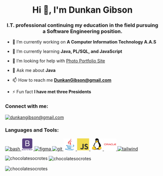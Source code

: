 <h1 align="center">Hi 👋, I'm Dunkan Gibson</h1>
<h3 align="center">I.T. professional continuing my education in the field pursuing a Software Engineering position.</h3>

- 🔭 I’m currently working on **A Computer Information Technology A.A.S**

- 🌱 I’m currently learning **Java, PL/SQL, and JavaScript**

- 🤝 I’m looking for help with [Photo Portfolio Site](https://github.com/ChocolateSocrotes/EMphotowebsite/settings)

- 💬 Ask me about **Java**

- 📫 How to reach me **DunkanGibson@gmail.com**

- ⚡ Fun fact **I have met three Presidents**

<h3 align="left">Connect with me:</h3>
<p align="left">
<a href="https://linkedin.com/in/dunkangibson@gmail.com" target="blank"><img align="center" src="https://raw.githubusercontent.com/rahuldkjain/github-profile-readme-generator/master/src/images/icons/Social/linked-in-alt.svg" alt="dunkangibson@gmail.com" height="30" width="40" /></a>
</p>

<h3 align="left">Languages and Tools:</h3>
<p align="left"> <a href="https://www.gnu.org/software/bash/" target="_blank"> <img src="https://www.vectorlogo.zone/logos/gnu_bash/gnu_bash-icon.svg" alt="bash" width="40" height="40"/> </a> <a href="https://getbootstrap.com" target="_blank"> <img src="https://raw.githubusercontent.com/devicons/devicon/master/icons/bootstrap/bootstrap-plain-wordmark.svg" alt="bootstrap" width="40" height="40"/> </a> <a href="https://www.figma.com/" target="_blank"> <img src="https://www.vectorlogo.zone/logos/figma/figma-icon.svg" alt="figma" width="40" height="40"/> </a> <a href="https://git-scm.com/" target="_blank"> <img src="https://www.vectorlogo.zone/logos/git-scm/git-scm-icon.svg" alt="git" width="40" height="40"/> </a> <a href="https://www.java.com" target="_blank"> <img src="https://raw.githubusercontent.com/devicons/devicon/master/icons/java/java-original.svg" alt="java" width="40" height="40"/> </a> <a href="https://developer.mozilla.org/en-US/docs/Web/JavaScript" target="_blank"> <img src="https://raw.githubusercontent.com/devicons/devicon/master/icons/javascript/javascript-original.svg" alt="javascript" width="40" height="40"/> </a> <a href="https://www.linux.org/" target="_blank"> <img src="https://raw.githubusercontent.com/devicons/devicon/master/icons/linux/linux-original.svg" alt="linux" width="40" height="40"/> </a> <a href="https://www.oracle.com/" target="_blank"> <img src="https://raw.githubusercontent.com/devicons/devicon/master/icons/oracle/oracle-original.svg" alt="oracle" width="40" height="40"/> </a> <a href="https://tailwindcss.com/" target="_blank"> <img src="https://www.vectorlogo.zone/logos/tailwindcss/tailwindcss-icon.svg" alt="tailwind" width="40" height="40"/> </a> </p>

<p><img align="left" src="https://github-readme-stats.vercel.app/api/top-langs?username=chocolatesocrotes&show_icons=true&locale=en&layout=compact" alt="chocolatesocrotes" /></p>

<p>&nbsp;<img align="center" src="https://github-readme-stats.vercel.app/api?username=chocolatesocrotes&show_icons=true&locale=en" alt="chocolatesocrotes" /></p>

<p><img align="center" src="https://github-readme-streak-stats.herokuapp.com/?user=chocolatesocrotes&" alt="chocolatesocrotes" /></p>
